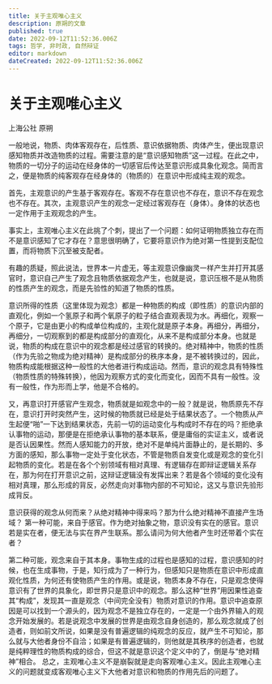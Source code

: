 ```yaml
---
title: 关于主观唯心主义
description: 原朔的文章
published: true
date: 2022-09-12T11:52:36.006Z
tags: 哲学, 非时政, 自然辩证
editor: markdown
dateCreated: 2022-09-12T11:52:36.006Z
---
```


# 关于主观唯心主义
上海公社 原朔

一般地说，物质、肉体客观存在，后性质、意识依据物质、肉体产生，便出现意识感知物质并改造物质的过程。需要注意的是“意识感知物质”这一过程。在此之中，物质的一切分子的运动在经身体的一切感官后传达至意识形成具象化观念。简而言之，便是物质的纯客观存在经身体的（物质的）在意识中形成纯主观的观念。

首先，主观意识的产生基于客观存在。客观不存在意识也不存在，意识不存在观念也不存在。其次，主观意识产生的观念一定经过客观存在（身体）。身体的状态也一定作用于主观观念的产生。

事实上，主观唯心主义在此挑了个刺，提出了一个问题：如何证明物质独立存在而不是意识感知了它才存在？意思很明确了，它要将意识作为绝对第一性提到支配位置，而将物质下沉至被支配者。

有趣的质疑，照此说法，世界本一片虚无，等主观意识像幽灵一样产生并打开其感官时，意识自己产生了观念且物质依据观念产生，也就是说，意识压根不是从物质的性质产生的观念，而是先验性的知道了物质的性质。

意识所得的性质（这里体现为观念）都是一种物质的构成（即性质）的意识内部的直观化，例如一个氢原子和两个氧原子的粒子结合直观表现为水。再细化，观察一个原子，它是由更小的构成单位构成的，主观化就是原子本身。再细分，再细分，再细分，一切观察到的都是构成部分的直观化，从来不是构成部分本身。也就是说，物质的构成在意识中的观念都是经过感官的转换的。绝对精神中，物质的性质（作为先验之物成为绝对精神）是构成部分的秩序本身，是不被转换过的，因此，物质构成能根据这种一般性的大他者进行构成运动。然而，意识的观念具有特殊性（物质性质的特殊转换），他因为观察方式的变化而变化，因而不具有一般性。没有一般性，作为形而上学，他是不合格的。

又，再意识打开感官产生观念，物质就是如观念中的一般？就是说，物质原先不存在，意识打开时突然产生，这时候的物质就已经是处于结果状态了。一个物质从产生起便“啪”一下达到结果状态，先前一切的运动变化与构成时不存在的吗？拒绝承认事物的运动，那便是在拒绝承认事物的基本联系，便是庸俗的实证主义，或者说是否认因果性。然而人感知能力的开放，绝对不是单纯片面静止的，是长期的、多方面的感知，那么事物一定处于变化状态，不管是物质自发变化或是观念的变化引起物质的变化。若是在各个个别领域有相对真理、有逻辑存在即辩证逻辑关系存在，那为何在打开意识之前，这辩证逻辑没有发挥出来？若是各个领域的变化没有相对真理，那么形成的背反，必然走向对事物内部的不可知论，这又与意识先验形成背反。

意识获得的观念从何而来？从绝对精神中得来吗？那为什么绝对精神不直接产生场域？
第一种可能，来自于感官。作为绝对抽象之物，意识没有实在的感官。意识若是实在者，便无法与实在界产生联系。那么请问为何大他者产生时还带着个实在者？

第二种可能，观念来自于其本身。事物生成的过程也是感知的过程，意识感知的时候，也在生成事物，于是，知行成为了一种行为，但感知只是物质在意识中形成直观化性质，为何还有使物质产生的作用。或是说，物质本身不存在，只是观念使得意识有了世界的具象化，即世界只是意识中的观念。那么这种“世界”用因果性追查其“构成”，发现其一直是观念（中间完全没有）物质对意识的作用。意识中追查原因是可以找到一个源头的，因为观念不是独立存在的，一定是一个由外界输入的观念开始发展的。若是说观念中发展的世界是由观念自身创造的，那么观念就成了创造者，则如前文所说，如果是没有普遍逻辑的纯观念的反应，就产生不可知论，那么就与大他者身份不自洽；如果是有普遍逻辑的，则他就是其秩序的创造者，也就是纯粹理性的物质构成的综合，但这不就是意识这个定义中的了，倒是与“绝对精神”相合。
总之，主观唯心主义不是崩裂就是走向客观唯心主义。因此主观唯心主义的问题就变成客观唯心主义下大他者对意识和物质的作用先后的问题了。
